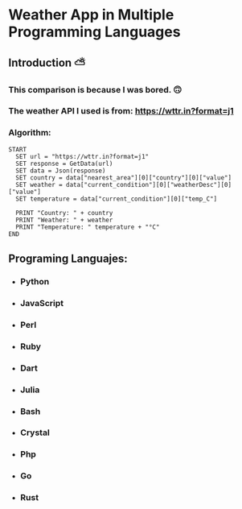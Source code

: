 # Weather App in Multiple Programming Languages

## Introduction ⛅
### This comparison is because I was bored. 🙃
### The weather API I used is from: <https://wttr.in?format=j1>

### Algorithm:

``` 
START
  SET url = "https://wttr.in?format=j1"
  SET response = GetData(url)
  SET data = Json(response)
  SET country = data["nearest_area"][0]["country"][0]["value"]
  SET weather = data["current_condition"][0]["weatherDesc"][0]["value"]
  SET temperature = data["current_condition"][0]["temp_C"]
  
  PRINT "Country: " + country
  PRINT "Weather: " + weather
  PRINT "Temperature: " temperature + "°C"
END
```


## Programing Languajes:

- ### **Python**
- ### **JavaScript**
- ### **Perl**
- ### **Ruby**
- ### **Dart**
- ### **Julia**
- ### **Bash**
- ### **Crystal**
- ### **Php**
- ### **Go**
- ### **Rust**
